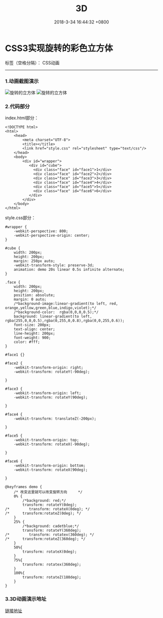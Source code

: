 ﻿---
layout: post
title: 3D
date: 2018-3-34 16:44:32 +0800
categories: Living
tags: 
  - learn
  - summery
img: http://or4d8nhvk.bkt.clouddn.com/18-3-24/594171.jpg
---

# CSS3实现旋转的彩色立方体

标签（空格分隔）： CSS动画

---

### 1.动画截图演示
![旋转的立方体](http://or4d8nhvk.bkt.clouddn.com/18-3-24/45986254.jpg)           ![旋转的立方体](http://or4d8nhvk.bkt.clouddn.com/18-3-24/594171.jpg)
### 2.代码部分

index.html部分：
```
<!DOCTYPE html>
<html>
	<head>
		<meta charset="UTF-8">
		<title></title>
		<link href="style.css" rel="stylesheet" type="text/css"/>
	</head>
	<body>
		<div id="wrapper">
	       <div id="cube">
		     <div class="face" id="face1">1</div>
		     <div class="face" id="face2">2</div>
		     <div class="face" id="face3">3</div>
		     <div class="face" id="face4">4</div>
		     <div class="face" id="face5">5</div>
		     <div class="face" id="face6">6</div>
	       </div>
        </div>
	</body>
</html>

```

style.css部分：
```
#wrapper {
    -webkit-perspective: 800;
    -webkit-perspective-origin: center;
}

#cube {
    width: 200px;
    height: 200px;
    margin: 250px auto;
    -webkit-transform-style: preserve-3d;
    animation: demo 20s linear 0.5s infinite alternate;
}

.face {
    width: 200px;
    height: 200px;
    position: absolute;
    margin: 0 auto;
    /*background-image:linear-gradient(to left, red, orange,yellow,green,blue,indigo,violet);*/
    /*background-color:  rgba(0,0,0,0.5);*/
    background: linear-gradient(to left, rgba(255,0,0,0.5),rgba(0,255,0,0.8),rgba(0,0,255,0.6));
    font-size: 200px;
    text-align: center;
    line-height: 200px;
    font-weight: 900;
    color: #fff;
}

#face1 {}

#face2 {
    -webkit-transform-origin: right;
    -webkit-transform: rotateY(-90deg);
  
}

#face3 {
    -webkit-transform-origin: left;
    -webkit-transform: rotateY(90deg);
    
}

#face4 {
    -webkit-transform: translateZ(-200px);
    
}

#face5 {
    -webkit-transform-origin: top;
    -webkit-transform: rotateX(-90deg);
   
}

#face6 {
    -webkit-transform-origin: bottom;
    -webkit-transform: rotateX(90deg);
   
}

@keyframes demo {
	/* 改变这里就可以改变旋转方向	 */
    0% {
    	/*background: red;*/
        transform: rotateY(0deg);
/*         transform: rotateX(0deg); */
/* 		transform:rotateZ(0deg); */
    }
    25% {
    	/*background: cadetblue;*/
        transform: rotateY(360deg);
/*         transform: rotatex(360deg); */
/* 		transform:rotateZ(360deg); */
    }
    50%{
    	transform: rotateX(0deg);
    }
    75%{
    	transform: rotatex(360deg);
    }
    100%{
    	transform: rotateZ(180deg);
    }
}

```
### 3.3D动画演示地址
[链接地址](https://darknightduelist.github.io/project/one/index.html)

